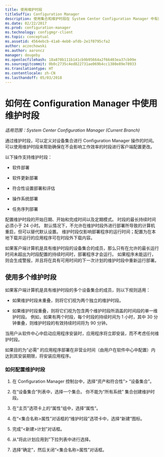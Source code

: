 ```yaml
---
title: 使用维护时段
titleSuffix: Configuration Manager
description: 使用集合和维护时段在 System Center Configuration Manager 中有效管理客户端。
ms.date: 02/22/2017
ms.prod: configuration-manager
ms.technology: configmgr-client
ms.topic: conceptual
ms.assetid: 4564ebcb-41a8-4eb0-afdb-2e1f0795cfa2
author: aczechowski
ms.author: aaroncz
manager: dougeby
ms.openlocfilehash: 18a870b111b141cb9b95664a2f66403ea37cb99e
ms.sourcegitcommit: 0b0c2735c4ed822731ae069b4cc1380e89e78933
ms.translationtype: HT
ms.contentlocale: zh-CN
ms.lasthandoff: 05/03/2018
---
```

# <a name="how-to-use-maintenance-windows-in-system-center-configuration-manager"></a>如何在 Configuration Manager 中使用维护时段

*适用范围：System Center Configuration Manager (Current Branch)*

通过维护时段，可以定义对设备集合进行 Configuration Manager 操作的时间。 可以使用维护时段来帮助确保在不会影响工作效率的时段进行客户端配置更改。  

 以下操作支持维护时段：  

-   软件部署  

-   软件更新部署  

-   符合性设置部署和评估  

-   操作系统部署  

-   任务序列部署  

 配置维护时段的开始日期、开始和完成时间以及定期模式。 时段的最长持续时间必须小于 24 小时。 默认情况下，不允许在维护时段外进行部署所导致的计算机重启，但可以替代默认设置。 维护时段仅影响部署程序的运行时间；配置为在本地下载并运行的应用程序可在时段外下载内容。  

 如果客户端计算机是具有维护时段的设备集合的成员，那么只有在允许的最长运行时间未超出为时段配置的持续时间时，部署程序才会运行。 如果程序未能运行，则会生成警报，并且将在具有可用时间的下一次计划的维护时段中重新运行部署。  

## <a name="using-multiple-maintenance-windows"></a>使用多个维护时段  
 如果客户端计算机是具有维护时段的多个设备集合的成员，则以下规则适用：  

-   如果维护时段未重叠，则将它们视为两个独立的维护时段。  

-   如果维护时段重叠，则将它们视为包含两个维护时段所涵盖的时间段的单一维护时段。 例如，如果有两个时段，每个时段的持续时间为 1 小时，其中 30 分钟重叠，则维护时段的有效持续时间将为 90 分钟。  

 当用户从软件中心中启动应用程序安装时，应用程序将立即安装，而不考虑任何维护时段。  

 如果目的为“必需”  的应用程序部署在非营业时间（由用户在软件中心中配置）内达到其安装期限，将安装应用程序。  

### <a name="how-to-configure-maintenance-windows"></a>如何配置维护时段  

1.  在 Configuration Manager 控制台中，选择“资产和符合性”>  “设备集合”。  

3.  在“设备集合”列表中，选择一个集合。 你不能为“所有系统”  集合创建维护时段。  

4.  在“主页”选项卡上的“属性”组中，选择“属性”。  

5.  在“&lt;集合名称\>属性”对话框的“维护时段”选项卡中，选择“新建”图标。  

6.  完成“&lt;新建\>计划”对话框。  

7.  从“将此计划应用到”下拉列表中进行选择。  

8.  选择“确定”，然后关闭“&lt;集合名称\>属性”对话框。  
